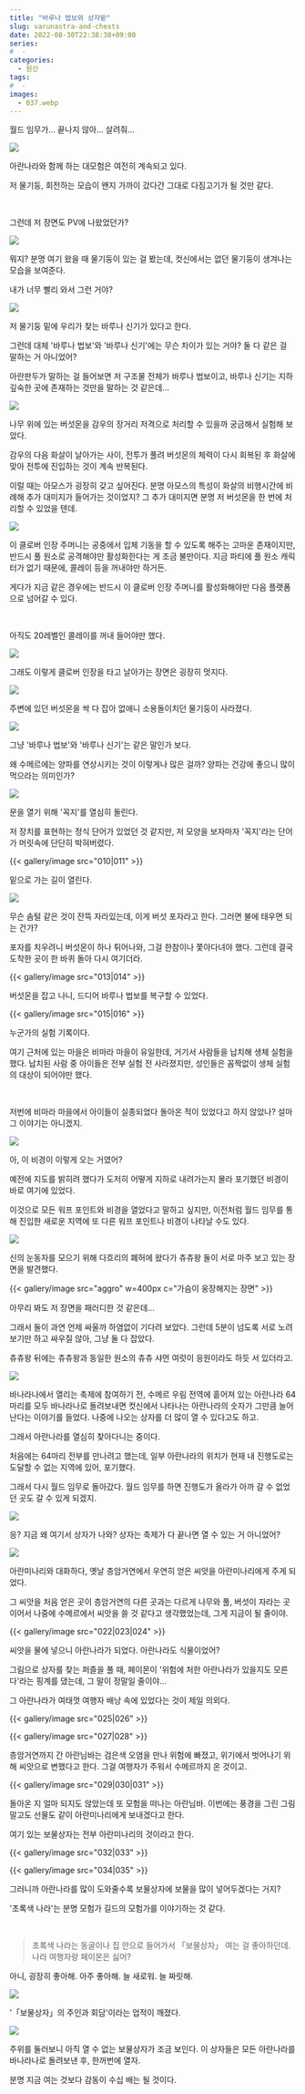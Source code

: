 ```yaml
---
title: "바루나 법보와 상자밭"
slug: varunastra-and-chests
date: 2022-08-30T22:38:38+09:00
series:
#  - 
categories:
  - 원신
tags:
#  - 
images:
  - 037.webp
---
```


월드 임무가... 끝나지 않아... 살려줘...

![](001.webp)

아란나라와 함께 하는 대모험은 여전히 계속되고 있다.

저 물기둥, 회전하는 모습이 왠지 가까이 갔다간 그대로 다짐고기가 될 것만 같다.

&nbsp;

그런데 저 장면도 PV에 나왔었던가?

![](002.webp)

뭐지? 분명 여기 왔을 때 물기둥이 있는 걸 봤는데, 컷신에서는 없던 물기둥이 생겨나는 모습을 보여준다.

내가 너무 빨리 와서 그런 거야?

![](003.webp)

저 물기둥 밑에 우리가 찾는 바루나 신기가 있다고 한다.

그런데 대체 '바루나 법보'와 '바루나 신기'에는 무슨 차이가 있는 거야? 둘 다 같은 걸 말하는 거 아니었어?

아란판두가 말하는 걸 들어보면 저 구조물 전체가 바루나 법보이고, 바루나 신기는 지하 깊숙한 곳에 존재하는 것만을 말하는 것 같은데...

![](004.webp)

나무 위에 있는 버섯몬을 감우의 장거리 저격으로 처리할 수 있을까 궁금해서 실험해 보았다.

감우의 다음 화살이 날아가는 사이, 전투가 풀려 버섯몬의 체력이 다시 회복된 후 화살에 맞아 전투에 진입하는 것이 계속 반복된다.

이럴 때는 아모스가 굉장히 갖고 싶어진다. 분명 아모스의 특성이 화살의 비행시간에 비례해 추가 대미지가 들어가는 것이었지? 그 추가 대미지면 분명 저 버섯몬을 한 번에 처리할 수 있었을 텐데.

![](005.webp)

이 클로버 인장 주머니는 공중에서 입체 기동을 할 수 있도록 해주는 고마운 존재이지만, 반드시 풀 원소로 공격해야만 활성화한다는 게 조금 불만이다. 지금 파티에 풀 원소 캐릭터가 없기 때문에, 콜레이 등을 꺼내야만 하거든.

게다가 지금 같은 경우에는 반드시 이 클로버 인장 주머니를 활성화해야만 다음 플랫폼으로 넘어갈 수 있다.

&nbsp;

아직도 20레벨인 콜레이를 꺼내 들어야만 했다.

![](006.webp)

그래도 이렇게 클로버 인장을 타고 날아가는 장면은 굉장히 멋지다.

![](007.webp)

주변에 있던 버섯몬을 싹 다 잡아 없애니 소용돌이치던 물기둥이 사라졌다.

![](008.webp)

그냥 '바루나 법보'와 '바루나 신기'는 같은 말인가 보다.

왜 수메르에는 양파를 연상시키는 것이 이렇게나 많은 걸까? 양파는 건강에 좋으니 많이 먹으라는 의미인가?

![](009.webp)

문을 열기 위해 '꼭지'를 열심히 돌린다.

저 장치를 표현하는 정식 단어가 있었던 것 같지만, 저 모양을 보자마자 '꼭지'라는 단어가 머릿속에 단단히 박혀버렸다.

{{< gallery/image src="010|011" >}}

밑으로 가는 길이 열린다.

![](012.webp)

무슨 솜털 같은 것이 잔뜩 자라있는데, 이게 버섯 포자라고 한다. 그러면 불에 태우면 되는 건가?

포자를 치우려니 버섯몬이 하나 튀어나와, 그걸 한참이나 쫓아다녀야 했다. 그런데 결국 도착한 곳이 한 바퀴 돌아 다시 여기더라.

{{< gallery/image src="013|014" >}}

버섯몬을 잡고 나니, 드디어 바루나 법보를 복구할 수 있었다.

{{< gallery/image src="015|016" >}}

누군가의 실험 기록이다.

여기 근처에 있는 마을은 비마라 마을이 유일한데, 거기서 사람들을 납치해 생체 실험을 했다. 납치된 사람 중 아이들은 전부 실험 전 사라졌지만, 성인들은 꼼짝없이 생체 실험의 대상이 되어야만 했다.

&nbsp;

저번에 비마라 마을에서 아이들이 실종되었다 돌아온 적이 있었다고 하지 않았나? 설마 그 이야기는 아니겠지.

![](017.webp)

아, 이 비경이 이렇게 오는 거였어?

예전에 지도를 밝히려 했다가 도저히 어떻게 지하로 내려가는지 몰라 포기했던 비경이 바로 여기에 있었다.

이것으로 모든 워프 포인트와 비경을 열었다고 말하고 싶지만, 이전처럼 월드 임무를 통해 진입한 새로운 지역에 또 다른 워프 포인트나 비경이 나타날 수도 있다.

![](018.webp)

신의 눈동자를 모으기 위해 다흐리의 폐허에 왔다가 츄츄왕 둘이 서로 마주 보고 있는 장면을 발견했다.

{{< gallery/image src="aggro" w=400px c="가슴이 웅장해지는 장면" >}}

아무리 봐도 저 장면을 패러디한 것 같은데...

그래서 둘이 과연 언제 싸울까 하염없이 기다려 보았다. 그런데 5분이 넘도록 서로 노려보기만 하고 싸우질 않아, 그냥 둘 다 잡았다.

츄츄왕 뒤에는 츄츄왕과 동일한 원소의 츄츄 샤먼 여럿이 응원이라도 하듯 서 있더라고.

![](019.webp)

바나라나에서 열리는 축제에 참여하기 전, 수메르 우림 전역에 흩어져 있는 아란나라 64마리를 모두 바나라나로 돌려보내면 컷신에서 나타나는 아란나라의 숫자가 그만큼 늘어난다는 이야기를 들었다. 나중에 나오는 상자를 더 많이 열 수 있다고도 하고.

그래서 아란나라를 열심히 찾아다니는 중이다.

처음에는 64마리 전부를 만나려고 했는데, 일부 아란나라의 위치가 현재 내 진행도로는 도달할 수 없는 지역에 있어, 포기했다.

그래서 다시 월드 임무로 돌아갔다. 월드 임무를 하면 진행도가 올라가 아까 갈 수 없었던 곳도 갈 수 있게 되겠지.

![](020.webp)

응? 지금 왜 여기서 상자가 나와? 상자는 축제가 다 끝나면 열 수 있는 거 아니었어?

![](021.webp)

아란미나리와 대화하다, 옛날 층암거연에서 우연히 얻은 씨앗을 아란미나리에게 주게 되었다.

그 씨앗을 처음 얻은 곳이 층암거연의 다른 곳과는 다르게 나무와 풀, 버섯이 자라는 곳이어서 나중에 수메르에서 씨앗을 쓸 것 같다고 생각했었는데, 그게 지금이 될 줄이야.

{{< gallery/image src="022|023|024" >}}

씨앗을 물에 넣으니 아란나라가 되었다. 아란나라도 식물이었어?

그림으로 상자를 찾는 퍼즐을 풀 때, 페이몬이 '위험에 처한 아란나라가 있을지도 모른다'라는 핑계를 댔는데, 그 말이 정말일 줄이야...

그 아란나라가 여태껏 여행자 배낭 속에 있었다는 것이 제일 의외다.

{{< gallery/image src="025|026" >}}

{{< gallery/image src="027|028" >}}

층암거연까지 간 아란님바는 검은색 오염을 만나 위험에 빠졌고, 위기에서 벗어나기 위해 씨앗으로 변했다고 한다. 그걸 여행자가 주워서 수메르까지 온 것이고.

{{< gallery/image src="029|030|031" >}}

돌아온 지 얼마 되지도 않았는데 또 모험을 떠나는 아란님바. 이번에는 풍경을 그린 그림 말고도 선물도 같이 아란미나리에게 보내겠다고 한다.

여기 있는 보물상자는 전부 아란미나리의 것이라고 한다.

{{< gallery/image src="032|033" >}}

{{< gallery/image src="034|035" >}}

그러니까 아란나라를 많이 도와줄수록 보물상자에 보물을 많이 넣어두겠다는 거지?

'초록색 나라'는 분명 모험가 길드의 모험가를 이야기하는 것 같다.

&nbsp;

> 초록색 나라는 동굴이나 집 안으로 들어가서 「보물상자」 여는 걸 좋아하던데. 나라 여행자랑 페이몬은 싫어?

아니, 굉장히 좋아해. 아주 좋아해. 늘 새로워. 늘 짜릿해.

![](036.webp)

'「보물상자」의 주인과 회담'이라는 업적이 깨졌다.

![](037.webp)

주위를 둘러보니 아직 열 수 없는 보물상자가 조금 보인다. 이 상자들은 모든 아란나라를 바나라나로 돌려보낸 후, 한꺼번에 열자.

분명 지금 여는 것보다 감동이 수십 배는 될 것이다.
